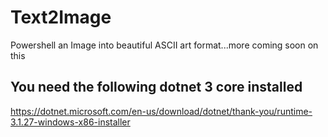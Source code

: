 # Text2Image
Powershell an Image into beautiful ASCII art format...more coming soon on this

## You need the following dotnet 3 core installed
https://dotnet.microsoft.com/en-us/download/dotnet/thank-you/runtime-3.1.27-windows-x86-installer
